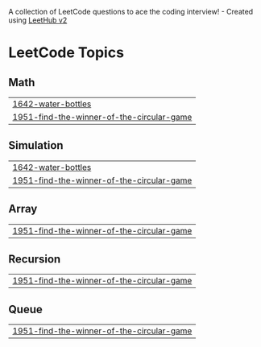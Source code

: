 A collection of LeetCode questions to ace the coding interview! - Created using [LeetHub v2](https://github.com/arunbhardwaj/LeetHub-2.0)
<!---LeetCode Topics Start-->
# LeetCode Topics
## Math
|  |
| ------- |
| [1642-water-bottles](https://github.com/CHAITANYA9999999/LEETCODE/tree/master/1642-water-bottles) |
| [1951-find-the-winner-of-the-circular-game](https://github.com/CHAITANYA9999999/LEETCODE/tree/master/1951-find-the-winner-of-the-circular-game) |
## Simulation
|  |
| ------- |
| [1642-water-bottles](https://github.com/CHAITANYA9999999/LEETCODE/tree/master/1642-water-bottles) |
| [1951-find-the-winner-of-the-circular-game](https://github.com/CHAITANYA9999999/LEETCODE/tree/master/1951-find-the-winner-of-the-circular-game) |
## Array
|  |
| ------- |
| [1951-find-the-winner-of-the-circular-game](https://github.com/CHAITANYA9999999/LEETCODE/tree/master/1951-find-the-winner-of-the-circular-game) |
## Recursion
|  |
| ------- |
| [1951-find-the-winner-of-the-circular-game](https://github.com/CHAITANYA9999999/LEETCODE/tree/master/1951-find-the-winner-of-the-circular-game) |
## Queue
|  |
| ------- |
| [1951-find-the-winner-of-the-circular-game](https://github.com/CHAITANYA9999999/LEETCODE/tree/master/1951-find-the-winner-of-the-circular-game) |
<!---LeetCode Topics End-->